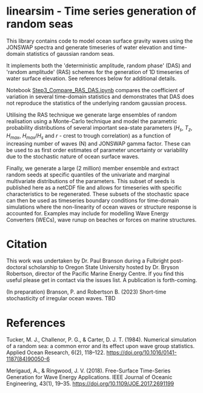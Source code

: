 # linearsim - Time series generation of random seas

This library contains code to model ocean surface gravity waves using the JONSWAP spectra 
and generate timeseries of water elevation and time-domain statistics of gaussian random seas.

It implements both the 'deterministic amplitude, random phase' (DAS) and 'random amplitude' (RAS) schemes
for the generation of 1D timeseries of water surface elevation. See references below for additional details. 

Notebook [Step3_Compare_RAS_DAS.ipynb](Step3_Compare_RAS_DAS.ipynb) compares the coefficient of variation 
in several time-domain statistics and demonstrates that DAS does not reproduce the statistics of the underlying 
random gaussian process. 

Utilising the RAS technique we generate large ensembles of random realisation using a Monte-Carlo technique and
model the parametric probability distributions of several important sea-state parameters ($H_s$, $T_z$, $H_{max}$, 
$H_{max}/H_s$ and $r$ - crest to trough correlation) as a function of increasing number of waves (N) and JONSWAP gamma factor. 
These can be used to as first order estimates of parameter uncertainty or variability due to the stochastic 
nature of ocean surface waves.

Finally, we generate a large (2 million) member ensemble and extract random seeds at specific quantiles of the univariate
and marginal multivariate distributions of the parameters. This subset of seeds is published here as a netCDF file and allows 
for timeseries with specific characteristics to be regenerated. These subsets of the stochastic space can then be used as 
timeseries boundary conditions for time-domain simulations where the non-linearity
of ocean waves or structure response is accounted for. Examples may include for modelling Wave Energy Converters (WECs), wave runup on beaches or 
forces on marine structures. 

# Citation

This work was undertaken by Dr. Paul Branson during a Fulbright post-doctoral scholarship to Oregon State University hosted by Dr. Bryson Robertson, director of the Pacific Marine Energy Centre. If you find this useful please get in contact via the issues list. A publication is forth-coming.

(In preparation) Branson, P. and Robertson B. (2023) Short-time stochasticity of irregular ocean waves. TBD

# References

Tucker, M. J., Challenor, P. G., & Carter, D. J. T. (1984). Numerical 
simulation of a random sea: a common error and its effect upon wave 
group statistics. Applied Ocean Research, 6(2), 118–122. 
https://doi.org/10.1016/0141-1187(84)90050-6

Merigaud, A., & Ringwood, J. V. (2018). Free-Surface Time-Series 
Generation for Wave Energy Applications. IEEE Journal of Oceanic 
Engineering, 43(1), 19–35. 
https://doi.org/10.1109/JOE.2017.2691199


